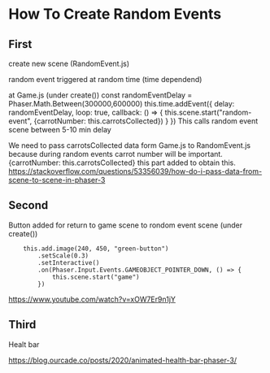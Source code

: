 # How To Create Random Events

## First
create new scene (RandomEvent.js)

random event triggered at random time (time dependend)

at Game.js (under create())
        const randomEventDelay = Phaser.Math.Between(300000,600000)
        this.time.addEvent({
            delay: randomEventDelay,
            loop: true,
            callback: () => {
                this.scene.start("random-event", {carrotNumber: this.carrotsCollected})
            }
        })
This calls random event scene between 5-10 min delay

We need to pass carrotsCollected data form Game.js to RandomEvent.js because during random events carrot number will be important. {carrotNumber: this.carrotsCollected} this part added to obtain this.
https://stackoverflow.com/questions/53356039/how-do-i-pass-data-from-scene-to-scene-in-phaser-3


## Second

Button added for return to game scene to rondom event scene (under create())

        this.add.image(240, 450, "green-button")
            .setScale(0.3)
            .setInteractive()
            .on(Phaser.Input.Events.GAMEOBJECT_POINTER_DOWN, () => {
                this.scene.start("game")
            })

https://www.youtube.com/watch?v=xOW7Er9n1jY

## Third

Healt bar

https://blog.ourcade.co/posts/2020/animated-health-bar-phaser-3/

